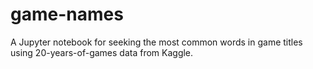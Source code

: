 # game-names
A Jupyter notebook for seeking the most common words in game titles using 20-years-of-games data from Kaggle.
